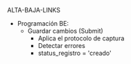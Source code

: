 ALTA-BAJA-LINKS
- Programación BE:
	- Guardar cambios (Submit)
		- Aplica el protocolo de captura
		- Detectar errores
		- status_registro = 'creado'
